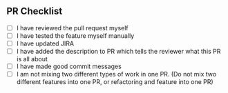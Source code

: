 ## PR Checklist

- [ ] I have reviewed the pull request myself
- [ ] I have tested the feature myself manually
- [ ] I have updated JIRA
- [ ] I have added the description to PR which tells the reviewer what this PR is all about
- [ ] I have made good commit messages
- [ ] I am not mixing two different types of work in one PR. (Do not mix two different features into one PR, or refactoring and feature into one PR)